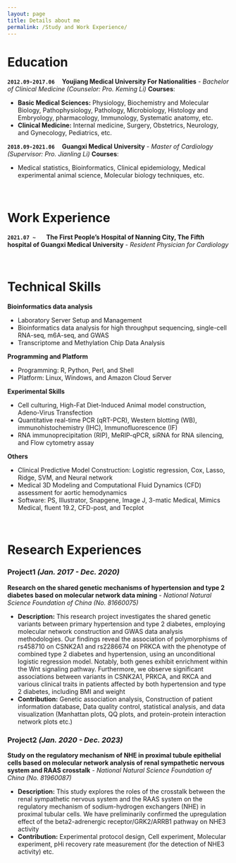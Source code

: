 ```yaml
---
layout: page
title: Details about me
permalink: /Study and Work Experience/
---
```

# Education
**`2012.09-2017.06` &nbsp; &nbsp; Youjiang Medical University For Nationalities** - *Bachelor of Clinical Medicine (Counselor: Pro. Keming Li)*
**Courses**:
- **Basic Medical Sciences:**   Physiology, Biochemistry and Molecular Biology, Pathophysiology, Pathology, Microbiology, Histology and Embryology, pharmacology, Immunology, Systematic anatomy, etc.
- **Clinical Medicine:** Internal medicine, Surgery, Obstetrics, Neurology, and Gynecology, Pediatrics, etc.

**`2018.09-2021.06` &nbsp; &nbsp; Guangxi Medical University** - *Master of Cardiology (Supervisor: Pro. Jianling Li)*
**Courses**:
-	Medical statistics, Bioinformatics, Clinical epidemiology, Medical experimental animal science, Molecular biology techniques, etc.

&nbsp;
# Work Experience
**`2021.07 ~ ` &nbsp; &nbsp; The First People’s Hospital of Nanning City, The Fifth hospital of Guangxi Medical University** - *Resident Physician for Cardiology*

&nbsp;
# Technical Skills  
**Bioinformatics data analysis**
- Laboratory Server Setup and Management
- Bioinformatics data analysis for high throughput sequencing, single-cell RNA-seq, m6A-seq, and GWAS
- Transcriptome and Methylation Chip Data Analysis

**Programming and Platform**
- Programming: R, Python, Perl, and Shell
- Platform: Linux, Windows, and Amazon Cloud Server

**Experimental Skills**
- Cell culturing, High-Fat Diet-Induced Animal model construction, Adeno-Virus Transfection
- Quantitative real-time PCR (qRT-PCR), Western blotting (WB), immunohistochemistry (IHC), Immunofluorescence
(IF)
- RNA immunoprecipitation (RIP), MeRIP-qPCR, siRNA for RNA silencing, and Flow cytometry assay

**Others**
- Clinical Predictive Model Construction: Logistic regression, Cox, Lasso, Ridge, SVM, and Neural network
- Medical 3D Modeling and Computational Fluid Dynamics (CFD) assessment for aortic hemodynamics
- Software: PS, Illustrator, Snapgene, Image J, 3-matic Medical, Mimics Medical, fluent 19.2, CFD-post, and Tecplot

&nbsp;
# Research Experiences
### Project1 *(Jan. 2017 - Dec. 2020)*  
**Research on the shared genetic mechanisms of hypertension and type 2 diabetes based on molecular network data mining** - *National Natural Science Foundation of China (No. 81660075)*
- **Description:** This research project investigates the shared genetic variants between primary hypertension and type 2 diabetes, employing molecular network construction and GWAS data analysis methodologies. Our findings reveal the association of polymorphisms of rs458710 on CSNK2A1 and rs2286674 on PRKCA with the phenotype of combined type 2 diabetes and hypertension, using an unconditional logistic regression model. Notably, both genes exhibit enrichment within the Wnt signaling pathway. Furthermore, we observe significant associations between variants in CSNK2A1, PRKCA, and RKCA and various clinical traits in patients affected by both hypertension and type 2 diabetes, including BMI and weight
- **Contribution:** Genetic association analysis, Construction of patient information database, Data quality control, statistical analysis, and data visualization (Manhattan plots, QQ plots, and protein-protein interaction network plots etc.)

### Project2 *(Jan. 2020 - Dec. 2023)*  
**Study on the regulatory mechanism of NHE in proximal tubule epithelial cells based on molecular network analysis of renal sympathetic nervous system and RAAS crosstalk** - *National Natural Science Foundation of
China (No. 81960087)*  
- **Description:** This study explores the roles of the crosstalk between the renal sympathetic nervous system and the
RAAS system on the regulatory mechanism of sodium-hydrogen exchangers (NHE) in proximal tubular cells. We
have preliminarily confirmed the upregulation effect of the beta2-adrenergic receptor/GRK2/ARRB1 pathway on
NHE3 activity
- **Contribution:** Experimental protocol design, Cell experiment, Molecular experiment, pHi recovery rate measurement
(for the detection of NHE3 activity) etc.
